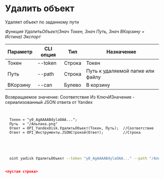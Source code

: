 ﻿---
sidebar_position: 4
---

# Удалить объект
 Удаляет объект по заданному пути


*Функция УдалитьОбъект(Знач Токен, Знач Путь, Знач ВКорзину = Истина) Экспорт*

  | Параметр | CLI опция | Тип | Назначение |
  |-|-|-|-|
  | Токен | --token | Строка | Токен |
  | Путь | --path | Строка | Путь к удаляемой папке или файлу |
  | ВКорзину | --can | Булево | В корзину |

  
  Возвращаемое значение:   Соответствие Из КлючИЗначение - сериализованный JSON ответа от Yandex

```bsl title="Пример кода"
	
  
  Токен = "y0_AgAAAABdylaOAA...";
  Путь  = "/Альпака.png"
  Ответ = OPI_YandexDisk.УдалитьОбъект(Токен, Путь);  //Соответствие
  Ответ = OPI_Инструменты.JSONСтрокой(Ответ);         //Строка
  

	
```

```sh title="Пример команды CLI"
    
  oint yadisk УдалитьОбъект --token "y0_AgAAAABdylaOAA..." --path "/Альпака.png" --can %can%


```


```json title="Результат"

<пустая строка>

```
